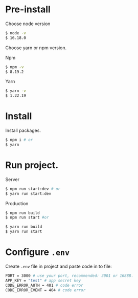 # Pre-install

Choose node version

```bash
$ node -v
$ 16.18.0
```

Choose yarn or npm version.

Npm

```bash
$ npm -v
$ 8.19.2
```

Yarn

```bash
$ yarn -v
$ 1.22.19
```

# Install

Install packages.

```bash
$ npm i # or
$ yarn
```

# Run project.

Server

```bash
$ npm run start:dev # or
$ yarn run start:dev
```

Production

```bash
$ npm run build
$ npm run start #or

$ yarn run build
$ yarn run start
```

# Configure `.env`

Create `.env` file in project and paste code in to file:

```bash
PORT = 3000 # use your port, recommended: 3001 or 16888.
APP_KEY = "test" # app secret key
CODE_ERROR_AUTH = 401 # code error
CODE_ERROR_EVENT = 404 # code error
```
